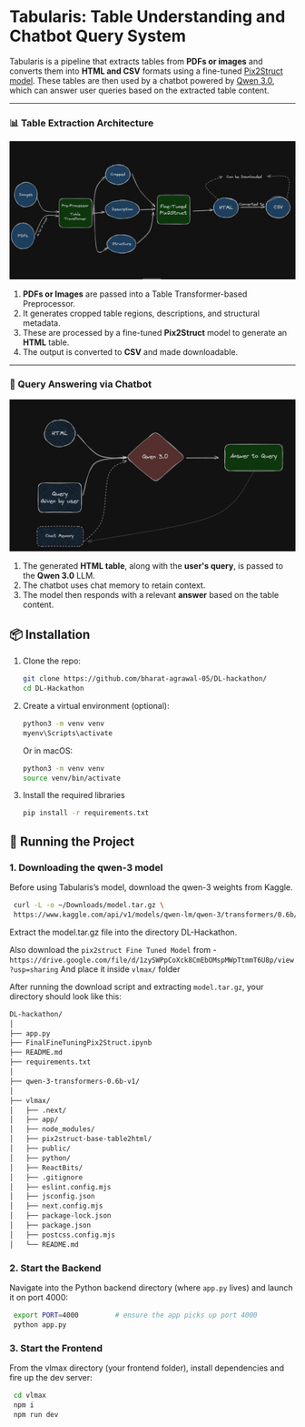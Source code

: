 

# Tabularis: Table Understanding and Chatbot Query System

Tabularis is a pipeline that extracts tables from **PDFs or images** and converts them into **HTML and CSV** formats using a fine-tuned [Pix2Struct model](https://huggingface.co/docs/transformers/model_doc/pix2struct). These tables are then used by a chatbot powered by [Qwen 3.0](https://www.kaggle.com/models/qwen-lm/qwen-3/transformers/0.6b), which can answer user queries based on the extracted table content.


---

### 📊 Table Extraction Architecture

![Table Extraction Flowchart](images/Flowchart.png)

1. **PDFs or Images** are passed into a Table Transformer-based Preprocessor.
2. It generates cropped table regions, descriptions, and structural metadata.
3. These are processed by a fine-tuned **Pix2Struct** model to generate an **HTML** table.
4. The output is converted to **CSV** and made downloadable.

---

### 🤖 Query Answering via Chatbot

![Query Architecture](images/Query-Architechture.png)

1. The generated **HTML table**, along with the **user's query**, is passed to the **Qwen 3.0** LLM.
2. The chatbot uses chat memory to retain context.
3. The model then responds with a relevant **answer** based on the table content.


## 📦 Installation

1. Clone the repo:
   ```bash
   git clone https://github.com/bharat-agrawal-05/DL-hackathon/
   cd DL-Hackathon
   ```

2. Create a virtual environment (optional):
   ```bash
   python3 -m venv venv
   myenv\Scripts\activate
   ```
   Or in macOS:
   ```bash
   python3 -m venv venv
   source venv/bin/activate
   ```

3. Install the required libraries
   ```bash
   pip install -r requirements.txt
   ```


## 🚀 Running the Project

### 1. Downloading the qwen-3 model

Before using Tabularis’s model, download the qwen-3 weights from Kaggle.
   ``` bash
    curl -L -o ~/Downloads/model.tar.gz \
    https://www.kaggle.com/api/v1/models/qwen-lm/qwen-3/transformers/0.6b/1/download
   ```

Extract the model.tar.gz file into the directory DL-Hackathon.

Also download the `pix2struct Fine Tuned Model` from - `https://drive.google.com/file/d/1zySWPpCoXck8CmEbOMspMWpTtmmT6U8p/view?usp=sharing`
And place it inside `vlmax/` folder

After running the download script and extracting `model.tar.gz`, your directory should look like this:

```bash
DL-hackathon/
│
├── app.py
├── FinalFineTuningPix2Struct.ipynb
├── README.md
├── requirements.txt
│
├── qwen-3-transformers-0.6b-v1/        
│
├── vlmax/                              
│   ├── .next/
│   ├── app/
│   ├── node_modules/
│   ├── pix2struct-base-table2html/
│   ├── public/
│   ├── python/
│   ├── ReactBits/
│   ├── .gitignore
│   ├── eslint.config.mjs
│   ├── jsconfig.json
│   ├── next.config.mjs
│   ├── package-lock.json
│   ├── package.json
│   ├── postcss.config.mjs
│   └── README.md
```


### 2. Start the Backend

Navigate into the Python backend directory (where `app.py` lives) and launch it on port 4000:

   ```bash
    export PORT=4000         # ensure the app picks up port 4000
    python app.py
   ```

### 3. Start the Frontend

From the vlmax directory (your frontend folder), install dependencies and fire up the dev server:

   ```bash
    cd vlmax
    npm i          
    npm run dev        
   ```

